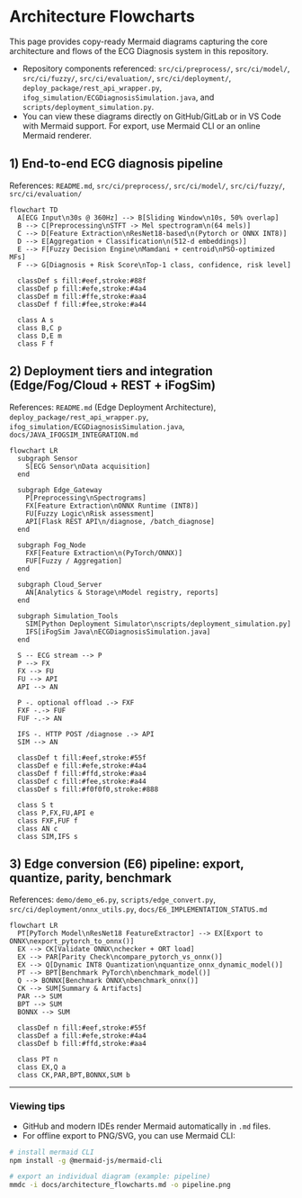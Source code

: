 # Architecture Flowcharts

This page provides copy-ready Mermaid diagrams capturing the core architecture and flows of the ECG Diagnosis system in this repository.

- Repository components referenced: `src/ci/preprocess/`, `src/ci/model/`, `src/ci/fuzzy/`, `src/ci/evaluation/`, `src/ci/deployment/`, `deploy_package/rest_api_wrapper.py`, `ifog_simulation/ECGDiagnosisSimulation.java`, and `scripts/deployment_simulation.py`.
- You can view these diagrams directly on GitHub/GitLab or in VS Code with Mermaid support. For export, use Mermaid CLI or an online Mermaid renderer.

## 1) End-to-end ECG diagnosis pipeline
References: `README.md`, `src/ci/preprocess/`, `src/ci/model/`, `src/ci/fuzzy/`, `src/ci/evaluation/`

```mermaid
flowchart TD
  A[ECG Input\n30s @ 360Hz] --> B[Sliding Window\n10s, 50% overlap]
  B --> C[Preprocessing\nSTFT -> Mel spectrogram\n(64 mels)]
  C --> D[Feature Extraction\nResNet18-based\n(Pytorch or ONNX INT8)]
  D --> E[Aggregation + Classification\n(512-d embeddings)]
  E --> F[Fuzzy Decision Engine\nMamdani + centroid\nPSO-optimized MFs]
  F --> G[Diagnosis + Risk Score\nTop-1 class, confidence, risk level]

  classDef s fill:#eef,stroke:#88f
  classDef p fill:#efe,stroke:#4a4
  classDef m fill:#ffe,stroke:#aa4
  classDef f fill:#fee,stroke:#a44

  class A s
  class B,C p
  class D,E m
  class F f
```

## 2) Deployment tiers and integration (Edge/Fog/Cloud + REST + iFogSim)
References: `README.md` (Edge Deployment Architecture), `deploy_package/rest_api_wrapper.py`, `ifog_simulation/ECGDiagnosisSimulation.java`, `docs/JAVA_IFOGSIM_INTEGRATION.md`

```mermaid
flowchart LR
  subgraph Sensor
    S[ECG Sensor\nData acquisition]
  end

  subgraph Edge_Gateway
    P[Preprocessing\nSpectrograms]
    FX[Feature Extraction\nONNX Runtime (INT8)]
    FU[Fuzzy Logic\nRisk assessment]
    API[Flask REST API\n/diagnose, /batch_diagnose]
  end

  subgraph Fog_Node
    FXF[Feature Extraction\n(PyTorch/ONNX)]
    FUF[Fuzzy / Aggregation]
  end

  subgraph Cloud_Server
    AN[Analytics & Storage\nModel registry, reports]
  end

  subgraph Simulation_Tools
    SIM[Python Deployment Simulator\nscripts/deployment_simulation.py]
    IFS[iFogSim Java\nECGDiagnosisSimulation.java]
  end

  S -- ECG stream --> P
  P --> FX
  FX --> FU
  FU --> API
  API --> AN

  P -. optional offload .-> FXF
  FXF -.-> FUF
  FUF -.-> AN

  IFS -. HTTP POST /diagnose .-> API
  SIM --> AN

  classDef t fill:#eef,stroke:#55f
  classDef e fill:#efe,stroke:#4a4
  classDef f fill:#ffd,stroke:#aa4
  classDef c fill:#fee,stroke:#a44
  classDef s fill:#f0f0f0,stroke:#888

  class S t
  class P,FX,FU,API e
  class FXF,FUF f
  class AN c
  class SIM,IFS s
```

## 3) Edge conversion (E6) pipeline: export, quantize, parity, benchmark
References: `demo/demo_e6.py`, `scripts/edge_convert.py`, `src/ci/deployment/onnx_utils.py`, `docs/E6_IMPLEMENTATION_STATUS.md`

```mermaid
flowchart LR
  PT[PyTorch Model\nResNet18 FeatureExtractor] --> EX[Export to ONNX\nexport_pytorch_to_onnx()]
  EX --> CK[Validate ONNX\nchecker + ORT load]
  EX --> PAR[Parity Check\ncompare_pytorch_vs_onnx()]
  EX --> Q[Dynamic INT8 Quantization\nquantize_onnx_dynamic_model()]
  PT --> BPT[Benchmark PyTorch\nbenchmark_model()]
  Q --> BONNX[Benchmark ONNX\nbenchmark_onnx()]
  CK --> SUM[Summary & Artifacts]
  PAR --> SUM
  BPT --> SUM
  BONNX --> SUM

  classDef n fill:#eef,stroke:#55f
  classDef a fill:#efe,stroke:#4a4
  classDef b fill:#ffd,stroke:#aa4

  class PT n
  class EX,Q a
  class CK,PAR,BPT,BONNX,SUM b
```

---

### Viewing tips

- GitHub and modern IDEs render Mermaid automatically in `.md` files.
- For offline export to PNG/SVG, you can use Mermaid CLI:

```bash
# install mermaid CLI
npm install -g @mermaid-js/mermaid-cli

# export an individual diagram (example: pipeline)
mmdc -i docs/architecture_flowcharts.md -o pipeline.png
```

